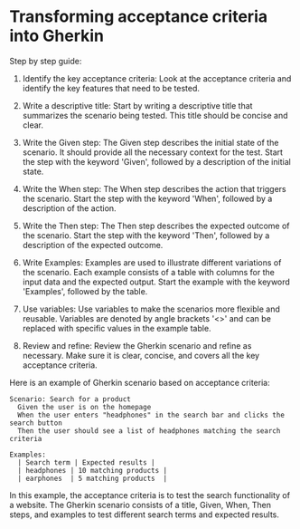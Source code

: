# Transforming acceptance criteria into Gherkin

Step by step guide:

1. Identify the key acceptance criteria: Look at the acceptance criteria and identify the key features that need to be tested.

1. Write a descriptive title: Start by writing a descriptive title that summarizes the scenario being tested. This title should be concise and clear.

1. Write the Given step: The Given step describes the initial state of the scenario. It should provide all the necessary context for the test. Start the step with the keyword 'Given', followed by a description of the initial state.

1. Write the When step: The When step describes the action that triggers the scenario. Start the step with the keyword 'When', followed by a description of the action.

1. Write the Then step: The Then step describes the expected outcome of the scenario. Start the step with the keyword 'Then', followed by a description of the expected outcome.

1. Write Examples: Examples are used to illustrate different variations of the scenario. Each example consists of a table with columns for the input data and the expected output. Start the example with the keyword 'Examples', followed by the table.

1. Use variables: Use variables to make the scenarios more flexible and reusable. Variables are denoted by angle brackets '<>' and can be replaced with specific values in the example table.

1. Review and refine: Review the Gherkin scenario and refine as necessary. Make sure it is clear, concise, and covers all the key acceptance criteria.

Here is an example of Gherkin scenario based on acceptance criteria:

```gherkin
Scenario: Search for a product
  Given the user is on the homepage
  When the user enters "headphones" in the search bar and clicks the search button
  Then the user should see a list of headphones matching the search criteria

Examples:
  | Search term | Expected results |
  | headphones | 10 matching products |
  | earphones  | 5 matching products  |
```

In this example, the acceptance criteria is to test the search functionality of a website. The Gherkin scenario consists of a title, Given, When, Then steps, and examples to test different search terms and expected results.
